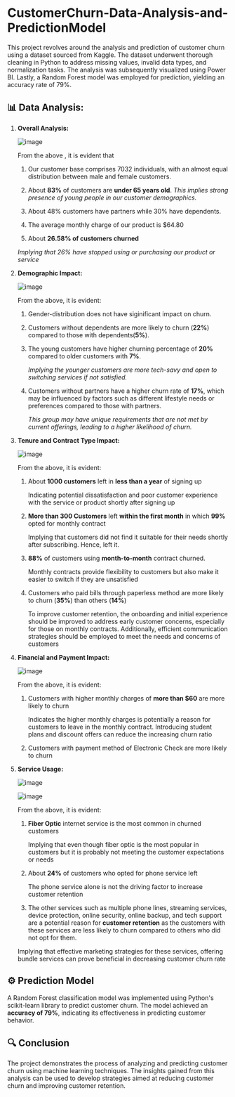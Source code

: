 # CustomerChurn-Data-Analysis-and-PredictionModel

This project revolves around the analysis and prediction of customer churn using a dataset sourced from Kaggle. The dataset underwent thorough cleaning in Python to address missing values, invalid data types, and normalization tasks. The analysis was subsequently visualized using Power BI. Lastly, a Random Forest model was employed for prediction, yielding an accuracy rate of 79%.


## 📊 **Data Analysis:**

  1. **Overall Analysis:**

      ![image](https://github.com/rm-rimsha/CustomerChurn-DataAnalysis-and-PredictionModel/assets/105241371/5bbbadf7-103b-42ae-af49-fb527597bd97)


      From the above , it is evident that

       1. Our customer base comprises 7032 individuals, with an almost equal distribution between male and female customers.

       2. About **83%** of customers are **under 65 years old**. _This implies strong presence of young people in our customer demographics._

       3. About 48% customers have partners while 30% have dependents.

       4. The average monthly charge of our product is $64.80

       5. About **26.58% of customers churned**

        _Implying that 26% have stopped using or purchasing our product or service_


  2. **Demographic Impact:**

       ![image](https://github.com/rm-rimsha/CustomerChurn-DataAnalysis-and-PredictionModel/assets/105241371/63127f00-e0ba-46fd-8145-72a8ec064a92)

      From the above, it is evident:

      1. Gender-distribution does not have siginificant impact on churn.

      2. Customers without dependents are more likely to churn (**22%**) compared to those with dependents(**5%**).

      3. The young customers have higher churning percentage of **20%** compared to older customers with **7%**. 
  
         _Implying the younger customers are more tech-savy and open to switching services if not satisfied._

      4. Customers without partners have a higher churn rate of **17%**, which may be influenced by factors such as different lifestyle needs or preferences compared to those with partners. 

         _This group may have unique requirements that are not met by current offerings, leading to a higher likelihood of churn._

  3. **Tenure and Contract Type Impact:**

     ![image](https://github.com/rm-rimsha/CustomerChurn-DataAnalysis-and-PredictionModel/assets/105241371/61055109-a9e1-402f-b737-c9b14bef48f7)

     From the above, it is evident:

     1. About **1000 customers** left in **less than a year** of signing up

        Indicating potential dissatisfaction and poor customer experience with the service or product shortly after signing up

     2. **More than 300 Customers** left **within the first month** in which **99%** opted for monthly contract 

         Implying that customers did not find it suitable for their needs shortly after subscribing. Hence, left it.

     3. **88%** of customers using **month-to-month** contract churned.

        Monthly contracts provide flexibility to customers but also make it easier to switch if they are unsatisfied

     4. Customers who paid bills through paperless method are more likely to churn (**35%**) than others (**14%**)

         To improve customer retention, the onboarding and initial experience should be improved to address early customer concerns, especially for those on monthly contracts. Additionally, efficient communication strategies should be employed to meet the needs and concerns of customers

 4. **Financial and Payment Impact:**

    ![image](https://github.com/rm-rimsha/CustomerChurn-DataAnalysis-and-PredictionModel/assets/105241371/6cfa97f2-b70c-4080-a813-c47bad74e850)

    From the above, it is evident:

    1. Customers with higher monthly charges of **more than $60** are more likely to churn
 
       Indicates the higher monthly charges is potentially a reason for customers to leave in the monthly contract. Introducing student plans and discount offers can reduce the increasing churn ratio

    2. Customers with payment method of Electronic Check are more likely to churn
   
  5. **Service Usage:**

     ![image](https://github.com/rm-rimsha/CustomerChurn-DataAnalysis-and-PredictionModel/assets/105241371/d4f50bea-4529-47c9-99ff-2142cb377ec4)

     ![image](https://github.com/rm-rimsha/CustomerChurn-DataAnalysis-and-PredictionModel/assets/105241371/96e34e18-4381-4532-952b-8aa47a623de3)

     From the above, it is evident:

      1. **Fiber Optic** internet service is the most common in churned customers

          Implying that even though fiber optic is the most popular in customers but it is probably not meeting the customer expectations or needs

      2. About **24%** of customers who opted for phone service left

         The phone service alone is not the driving factor to increase customer retention

      3. The other services such as multiple phone lines, streaming services, device protection, online security, online backup, and tech support are a potential reason for **customer retention** as the customers with these services are less likely to churn compared to others who did not opt for them.

        Implying that effective marketing strategies for these services, offering bundle services can prove beneficial in decreasing customer churn rate


## ⚙️ **Prediction Model**
  A Random Forest classification model was implemented using Python's scikit-learn library to predict customer churn. The model achieved an **accuracy of 79%**, indicating its effectiveness in predicting customer behavior.

## 🔍 **Conclusion**
  The project demonstrates the process of analyzing and predicting customer churn using machine learning techniques. The insights gained from this analysis can be used to develop strategies aimed at reducing customer churn and improving customer retention.

